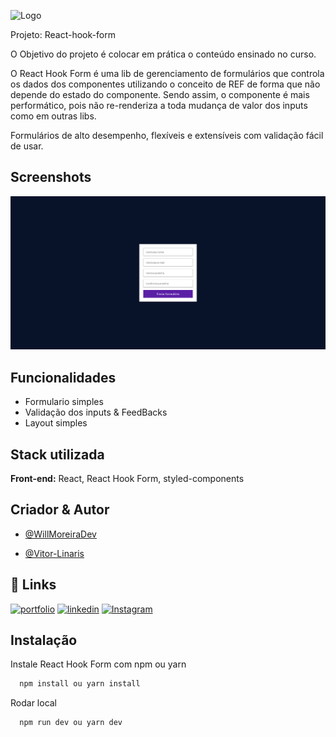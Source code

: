 
![Logo](./img/logo.svg)

Projeto: React-hook-form

O Objetivo do projeto é colocar em prática o conteúdo ensinado no curso.

O React Hook Form é uma lib de gerenciamento de formulários que controla os dados dos componentes utilizando o conceito de REF de forma que não depende do estado do componente. Sendo assim, o componente é mais performático, pois não re-renderiza a toda mudança de valor dos inputs como em outras libs.

Formulários de alto desempenho, flexíveis e extensíveis com validação fácil de usar.


## Screenshots

![App Screenshot](./screenshot.png)
## Funcionalidades

- Formulario simples
- Validação dos inputs & FeedBacks
- Layout simples
## Stack utilizada

**Front-end:** React, React Hook Form, styled-components
## Criador & Autor

- [@WillMoreiraDev](https://www.linkedin.com/in/willmoreira/)

- [@Vitor-Linaris](https://www.linkedin.com/in/vitor-linaris-a33a95235/)
## 🔗 Links
[![portfolio](https://img.shields.io/badge/my_portfolio-000?style=for-the-badge&logo=ko-fi&logoColor=white)](https://keepo.io/linarisdev/)
[![linkedin](https://img.shields.io/badge/linkedin-0A66C2?style=for-the-badge&logo=linkedin&logoColor=white)](https://www.linkedin.com/in/vitor-linaris-a33a95235/)
[![Instagram](https://img.shields.io/badge/Instagram-E4405F?style=for-the-badge&logo=instagram&logoColor=white)](https://www.instagram.com/linaris.dev/)


## Instalação

Instale React Hook Form com npm ou yarn

```bash
  npm install ou yarn install
```

Rodar local

```bash
  npm run dev ou yarn dev
```
    